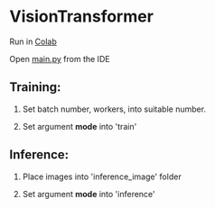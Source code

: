 # VisionTransformer

Run in [Colab](https://colab.research.google.com/drive/1FsYaL9ZRm5cI-YNnN_vjPqWi7jBjT1vg?usp=sharing)

Open [main.py](https://github.com/nadeny/VisionTransformer/blob/main/main.py) from the IDE

## Training:
1. Set batch number, workers, into suitable number. 

2. Set argument **mode** into 'train'

## Inference:
1. Place images into 'inference_image' folder

2. Set argument **mode**  into 'inference'
